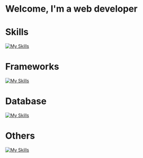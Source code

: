 # Welcome, I'm a web developer
# Skills
[![My Skills](https://skillicons.dev/icons?i=html,css,sass,js,php&theme=light)](https://skillicons.dev)
# Frameworks
[![My Skills](https://skillicons.dev/icons?i=react&theme=light)](https://skillicons.dev)
# Database
[![My Skills](https://skillicons.dev/icons?i=mysql,mongodb&theme=light)](https://skillicons.dev)
# Others
[![My Skills](https://skillicons.dev/icons?i=c++,java,arduino&theme=light)](https://skillicons.dev)
